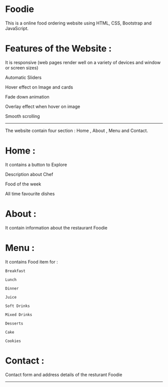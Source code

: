 # Foodie

This is a online food ordering website using HTML, CSS, Bootstrap and JavaScript.

# Features of the Website :
It is responsive (web pages render well on a variety of devices and window or screen sizes)

Automatic Sliders

Hover effect on Image and cards

Fade down animation

Overlay effect when hover on image

Smooth scrolling

_________________________________________________________________

The website contain four section : Home , About , Menu and Contact.

# Home : 
  It contains a button to Explore
  
  Description about Chef
  
  Food of the week
  
  All time favourite dishes
  
  
# About :
  It contain information about the restaurant Foodie
  
  
# Menu :
  It contains Food item for :
  
    Breakfast
    
    Lunch
    
    Dinner
    
    Juice
    
    Soft Drinks
    
    Mixed Drinks
    
    Desserts
    
    Cake
    
    Cookies
  
# Contact :
  Contact form and address details of the resturant Foodie


_____________________________________________________________
